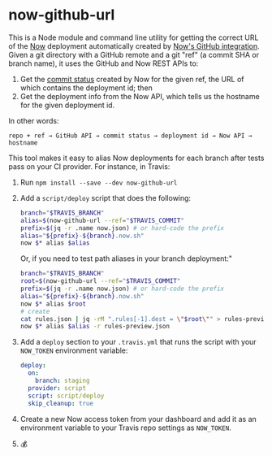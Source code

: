 # now-github-url
This is a Node module and command line utility for getting the correct URL of
the [Now] deployment automatically created by [Now's GitHub integration][Now for GitHub].
Given a git directory with a GitHub remote and a git "ref" (a commit SHA or
branch name), it uses the GitHub and Now REST APIs to:

1. Get the [commit status] created by Now for the given ref, the URL of which
   contains the deployment id; then
1. Get the deployment info from the Now API, which tells us the hostname for
   the given deployment id.

In other words:

```
repo + ref → GitHub API → commit status → deployment id → Now API → hostname
```

This tool makes it easy to alias Now deployments for each branch after tests
pass on your CI provider. For instance, in Travis:

1. Run `npm install --save --dev now-github-url`
1. Add a `script/deploy` script that does the following:

    ```bash
    branch="$TRAVIS_BRANCH"
    alias=$(now-github-url --ref="$TRAVIS_COMMIT"
    prefix=$(jq -r .name now.json) # or hard-code the prefix
    alias="${prefix}-${branch}.now.sh"
    now $* alias $alias
    ```

    Or, if you need to test path aliases in your branch deployment:"

    ```bash
    branch="$TRAVIS_BRANCH"
    root=$(now-github-url --ref="$TRAVIS_COMMIT"
    prefix=$(jq -r .name now.json) # or hard-code the prefix
    alias="${prefix}-${branch}.now.sh"
    now $* alias $root
    # create
    cat rules.json | jq -rM ".rules[-1].dest = \"$root\"" > rules-preview.json
    now $* alias $alias -r rules-preview.json
    ```

1. Add a `deploy` section to your `.travis.yml` that runs the script with your
   `NOW_TOKEN` environment variable:

    ```yaml
    deploy:
      on:
        branch: staging
      provider: script
      script: script/deploy
      skip_cleanup: true
    ```

1. Create a new Now access token from your dashboard and add it as an
   environment variable to your Travis repo settings as `NOW_TOKEN`.

1. 💰


[Now]: https://zeit.co/now
[Now for GitHub]: https://zeit.co/github
[commit status]: https://developer.github.com/v3/repos/statuses/

